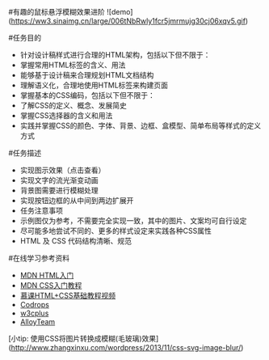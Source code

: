 #有趣的鼠标悬浮模糊效果进阶
![demo] (https://ww3.sinaimg.cn/large/006tNbRwly1fcr5jmrmujg30cj06xqv5.gif)

#任务目的

- 针对设计稿样式进行合理的HTML架构，包括以下但不限于：
- 掌握常用HTML标签的含义、用法
- 能够基于设计稿来合理规划HTML文档结构
- 理解语义化，合理地使用HTML标签来构建页面
- 掌握基本的CSS编码，包括以下但不限于：
- 了解CSS的定义、概念、发展简史
- 掌握CSS选择器的含义和用法
- 实践并掌握CSS的颜色、字体、背景、边框、盒模型、简单布局等样式的定义方式

#任务描述

- 实现图示效果（点击查看）
- 实现文字的流光渐变动画
- 背景图需要进行模糊处理
- 实现按钮边框的从中间到两边扩展开
- 任务注意事项
- 示例图仅为参考，不需要完全实现一致，其中的图片、文案均可自行设定
- 尽可能多地尝试不同的、更多的样式设定来实践各种CSS属性
- HTML 及 CSS 代码结构清晰、规范

#在线学习参考资料

<ul>
<li><a href="https://developer.mozilla.org/zh-CN/docs/Web/Guide/HTML/Introduction">MDN HTML入门</a></li>
<li><a href="https://developer.mozilla.org/zh-CN/docs/Web/Guide/CSS/Getting_started">MDN CSS入门教程</a></li>
<li><a href="http://http://www.imooc.com/course/list?c=html">    慕课HTML+CSS基础教程视频</a></li>
<li><a href="https://tympanus.net/codrops/category/playground/page/2/">    Codrops</a></li>
<li><a href="http://www.w3cplus.com/"> w3cplus</a></li>
<li><a href="http://www.alloyteam.com/">AlloyTeam</a></li>
</ul>

[小tip: 使用CSS将图片转换成模糊(毛玻璃)效果] (http://www.zhangxinxu.com/wordpress/2013/11/css-svg-image-blur/)



